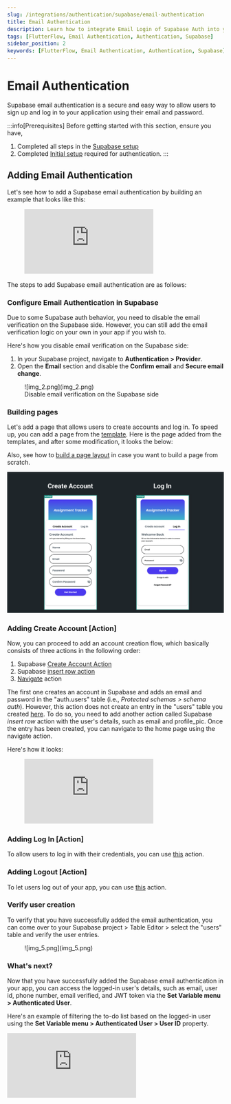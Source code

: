 ```yaml
---
slug: /integrations/authentication/supabase/email-authentication
title: Email Authentication
description: Learn how to integrate Email Login of Supabase Auth into your FlutterFlow app.
tags: [FlutterFlow, Email Authentication, Authentication, Supabase]
sidebar_position: 2
keywords: [FlutterFlow, Email Authentication, Authentication, Supabase]
---
```


# Email Authentication

Supabase email authentication is a secure and easy way to allow users to sign up and log in to your application using their email and password.

:::info[Prerequisites]
Before getting started with this section, ensure you have,

1. Completed all steps in the [Supabase setup](..%2F..%2Fsupabase%2Fsupabase-setup.md)
2. Completed [Initial setup](initial-setup.md) 
   required for authentication.
:::


## Adding Email Authentication

Let's see how to add a Supabase email authentication by building an example that looks like this:

<figure>
    <div class="video-container"><iframe src="https://www.loom.
    com/embed/7d789e3520fd47e38f06a2f9404d04a5?sid=ec15e6af-084e-47c6-8c14-fbb36f1fc174" frameborder="0" allow="accelerometer; autoplay; clipboard-write; encrypted-media; gyroscope; picture-in-picture; web-share" referrerpolicy="strict-origin-when-cross-origin" allowfullscreen></iframe></div>
    
    
  <figcaption class="centered-caption"></figcaption>
</figure>

The steps to add Supabase email authentication are as follows:

### Configure Email Authentication in Supabase

Due to some Supabase auth behavior, you need to disable the email verification on the Supabase side. However, you can still add the email verification logic on your own in your app if you wish to.

Here's how you disable email verification on the Supabase side:

1. In your Supabase project, navigate to **Authentication > Provider**.
2. Open the **Email** section and disable the **Confirm email** and **Secure email change**.

<figure>
    ![img_2.png](img_2.png)
  <figcaption class="centered-caption">Disable email verification on the Supabase side</figcaption>
</figure>


### Building pages

Let's add a page that allows users to create accounts and log in. To speed up, you can add a page from the [template](/getting-started/adding-new-page#add-page). Here is the page added from the templates, and after some modification, it looks the below:

Also, see how to [build a page layout](/widgets-and-components/ui-and-layout-101) in case you want to build a page from scratch.

![img_3.png](img_3.png)

### Adding Create Account [Action]

Now, you can proceed to add an account creation flow, which basically consists of three actions in the following order:

1. Supabase [Create Account Action](/actions/actions/backend-database/supabase-authentication/create-account#email-signup)
5. Supabase [insert row action](/actions/actions/backend-database/supabase#1.-insert-row-action)
8. [Navigate](#) action

The first one creates an account in Supabase and adds an email and password in the "auth.users" table (i.e., *Protected schemas > schema auth*). However, this action does not create an entry in the "users" table you created [here](/data-and-backend/supabase/supabase-authentication/initial-setup#1.-creating-a-users-table). To do so, you need to add another action called Supabase *insert row* action with the user's details, such as email and profile\_pic. Once the entry has been created, you can navigate to the home page using the navigate action.

Here's how it looks:

<figure>
    <div class="video-container"><iframe src="https://www.loom.
    com/embed/054ccddb5ed54aaf98a45fd2384525ba?sid=eade0c13-727a-47f5-95b0-d7d66168b694" frameborder="0" allow="accelerometer; autoplay; clipboard-write; encrypted-media; gyroscope; picture-in-picture; web-share" referrerpolicy="strict-origin-when-cross-origin" allowfullscreen></iframe></div>
    
    
  <figcaption class="centered-caption"></figcaption>
</figure>

### Adding Log In [Action]

To allow users to log in with their credentials, you can use [this](/actions/actions/backend-database/supabase-authentication/log-in#email-login) action.

### Adding Logout [Action]

To let users log out of your app, you can use [this](/actions/actions/backend-database/supabase-authentication/log-out) action.

### Verify user creation

To verify that you have successfully added the email authentication, you can come over to your Supabase project > Table Editor > select the "users" table and verify the user entries.

<figure>
   ![img_5.png](img_5.png)
    
    
  <figcaption class="centered-caption"></figcaption>
</figure>

### What's next?

Now that you have successfully added the Supabase email authentication in your app, you can access the logged-in user's details, such as email, user id, phone number, email verified, and JWT token via the **Set Variable menu > Authenticated User**.

Here's an example of filtering the to-do list based on the logged-in user using the **Set Variable menu > Authenticated User > User ID** property.

<div class="video-container"><iframe src="https://www.loom.
com/embed/9a62d44880264177a5ed6d52b78330c8?sid=a52506a8-1f4b-467d-bf41-f30f98361a48" frameborder="0" allow="accelerometer; autoplay; clipboard-write; encrypted-media; gyroscope; picture-in-picture; web-share" referrerpolicy="strict-origin-when-cross-origin" allowfullscreen></iframe></div>




